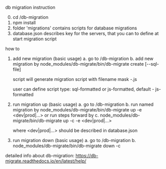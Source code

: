 db migration instruction

0. cd <repo root>/db-migration
1. npm install
2. folder 'migrations' contains scripts for database migrations
3. database.json describes key for the servers, that you can to define
at start migration script
 
how to
1. add new migration (basic usage)
    a. go to <repo root>/db-migration
    b. add new migration by
    node_modules/db-migrate/bin/db-migrate create <migration name> [--sql-file]
    
    script will generate migration script with filename mask 
    <current datetime>-<migration name>.js
    
    user can define script type: sql-formatted or js-formatted, 
        default - js-formatted  
    
2. run migration up (basic usage)
    a. go to <repo root>/db-migration
    b. run named migration by 
    node_modules/db-migrate/bin/db-migrate up <migration name> -e <dev|prod|...>
    or run <count> steps forward by
    c. node_modules/db-migrate/bin/db-migrate up -c <count> -e <dev|prod|...>
    
    where <dev|prod|...> should be described in database.json
    

3. run migration down (basic usage)
    a. go to <repo root>/db-migration
    b. node_modules/db-migrate/bin/db-migrate down -c <step count>


detailed info about db-migration: 
https://db-migrate.readthedocs.io/en/latest/help/